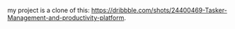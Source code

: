 my project is a clone of this: https://dribbble.com/shots/24400469-Tasker-Management-and-productivity-platform. 
